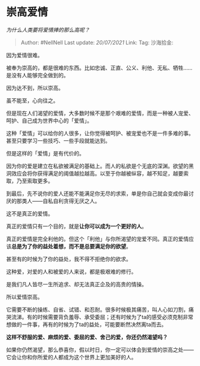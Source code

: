 # 崇高爱情
*为什么人类要将爱情捧的那么高呢？*

> Author: #NellNell
> Last update: *20/07/2021*
> Link:
> Tag:
> 沙海拾金:

因为爱情很难。

被奉为崇高的，都是很难的东西。比如忠诚、正直、公义、利他、无私、牺牲……是没有人能够完全做到的。

因为达不到，所以崇高。

虽不能至，心向往之。

但是现在人们渴望的爱情，大多数时候不是那个艰难的爱情，而是一种被人宠爱、呵护、自己成为世界中心的「爱情」。

这种「爱情」可以给你的人很多，让你觉得被呵护、被宠爱也不是一件多难的事。甚至只要学习一些技巧、一些手段就能达到。

但是这样的「爱情」是有代价的。

因为你的爱是建立在私欲被满足的基础上。而人的私欲是个无底的深渊。欲望的黑洞效应会将你获得满足的阈值越拉越高。以至于你越被纵容，越不知足，越要索取，乃至索取更多。

到最后，先不说你的爱人还能不能满足你无尽的求索，单是你自己就会变成你最讨厌的那类人——自私自利贪得无厌之人。

这不是真正的爱情。

真正的爱情只有一个目的，就是**让你可以成为一个更好的人**。

真正的爱情是完全利他的。但这个「利他」与你所渴望的宠爱不同。真正的爱情应该**总是为了你的益处着想，而不是总要满足你的欲望**。

甚至有的时候为了你的益处，我不得不拒绝你的欲求。

这种爱，对爱的人和被爱的人来说，都是极艰难的修行。

是我们凡人皆尽一生所追求、却无法真正企及的高贵的情操。

所以爱情崇高。

它需要不断的操练、自省、试错、和忍耐。很多时候极其痛苦，叫人心如刀割，痛哭流涕。有的时候需要背负羞辱、承受委屈；还有时候为了ta的感受必须克制非常想做的一件事，再有的时候为了ta的益处，可能要断然决然离ta而去。

**这样不舒服的爱、麻烦的爱、委屈的爱、舍己的爱，你还仍然渴望吗？**

如果你仍然渴望，那么恭喜你，假以时日，你一定可以体会到爱情的崇高之处——它会让你和你所爱的人都成为这个世界上更加美好的人。
